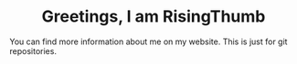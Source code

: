 <h1 align="center">Greetings, I am RisingThumb</h1>

<p>You can find more information about me on my website. This is just for git repositories.</p>

